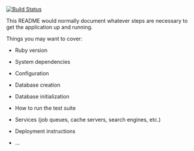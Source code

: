 [![Build Status](https://img.shields.io/endpoint.svg?url=https%3A%2F%2Factions-badge.atrox.dev%2Fartlessnick%2FTaskManager%2Fbadge%3Fref%3Ddevelop&style=social)](https://actions-badge.atrox.dev/artlessnick/TaskManager/goto?ref=develop)

This README would normally document whatever steps are necessary to get the
application up and running.

Things you may want to cover:

* Ruby version

* System dependencies

* Configuration

* Database creation

* Database initialization

* How to run the test suite

* Services (job queues, cache servers, search engines, etc.)

* Deployment instructions

* ...
